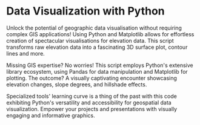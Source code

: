 # Data Visualization with Python
Unlock the potential of geographic data visualisation without requiring complex GIS applications!  Using Python and Matplotlib allows for effortless creation of spectacular visualisations for elevation data. This script transforms raw elevation data into a fascinating 3D surface plot, contour lines and more.

Missing GIS expertise? No worries! This script employs Python's extensive library ecosystem, using Pandas for data manipulation and Matplotlib for plotting. The outcome? A visually captivating encounter showcasing elevation changes, slope degrees, and hillshade effects.

Specialized tools' learning curve is a thing of the past with this code exhibiting Python's versatility and accessibility for geospatial data visualization. Empower your projects and presentations with visually engaging and informative graphics.
